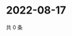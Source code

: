 # 2022-08-17

共 0 条

<!-- BEGIN WEIBO -->
<!-- 最后更新时间 Wed Aug 17 2022 22:21:00 GMT+0800 (China Standard Time) -->

<!-- END WEIBO -->
